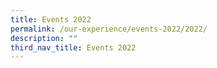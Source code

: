 ```yaml
---
title: Events 2022
permalink: /our-experience/events-2022/2022/
description: ""
third_nav_title: Events 2022
---
```


